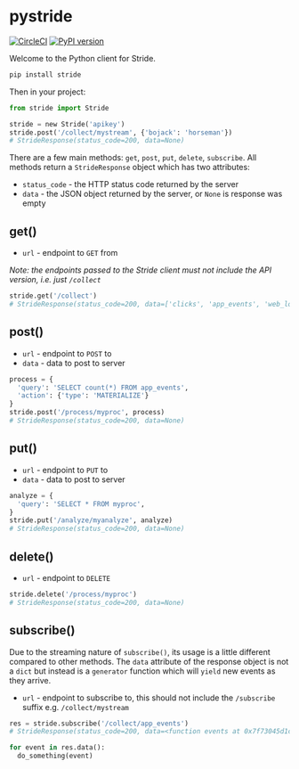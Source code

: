 # pystride

[![CircleCI](https://circleci.com/gh/pipelinedb/pystride.svg?style=shield)](https://circleci.com/gh/pipelinedb/pystride)
[![PyPI version](https://badge.fury.io/py/stride.svg)](https://badge.fury.io/py/stride)

Welcome to the Python client for Stride.

```sh
pip install stride
```

Then in your project:

```python
from stride import Stride

stride = new Stride('apikey')
stride.post('/collect/mystream', {'bojack': 'horseman'})
# StrideResponse(status_code=200, data=None)
```

There are a few main methods: `get`, `post`, `put`, `delete`, `subscribe`. All methods return a `StrideResponse` object which has two attributes: 
- `status_code` - the HTTP status code returned by the server 
- `data` - the JSON object returned by the server, or `None` is response was empty

## get()

* `url` - endpoint to `GET` from

*Note: the endpoints passed to the Stride client must not include the API version, i.e. just `/collect`*

```python
stride.get('/collect')
# StrideResponse(status_code=200, data=['clicks', 'app_events', 'web_logs'])
```

## post()

* `url` - endpoint to `POST` to
* `data` - data to post to server

```python
process = {
  'query': 'SELECT count(*) FROM app_events',
  'action': {'type': 'MATERIALIZE'}
}
stride.post('/process/myproc', process)
# StrideResponse(status_code=200, data=None)
```

## put()

* `url` - endpoint to `PUT` to
* `data` - data to post to server

```python
analyze = {
  'query': 'SELECT * FROM myproc',
}
stride.put('/analyze/myanalyze', analyze)
# StrideResponse(status_code=200, data=None)
```

## delete()

* `url` - endpoint to `DELETE`

```python
stride.delete('/process/myproc')
# StrideResponse(status_code=200, data=None)
```

## subscribe()

Due to the streaming nature of `subscribe()`, its usage is a little different compared to other methods. The `data` attribute of the response object is not a `dict` but instead is a `generator` function which will `yield` new events as they arrive.

* `url` - endpoint to subscribe to, this should not include the `/subscribe` suffix e.g. `/collect/mystream`

```python
res = stride.subscribe('/collect/app_events')
# StrideResponse(status_code=200, data=<function events at 0x7f73045d1c08>)

for event in res.data():
  do_something(event)
```
